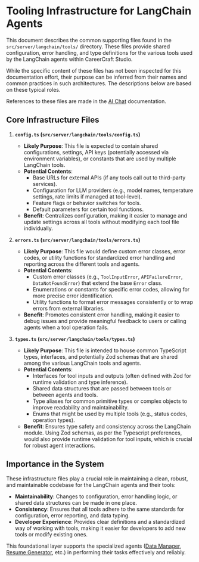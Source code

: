 # Tooling Infrastructure for LangChain Agents

This document describes the common supporting files found in the `src/server/langchain/tools/` directory. These files provide shared configuration, error handling, and type definitions for the various tools used by the LangChain agents within CareerCraft Studio.

While the specific content of these files has not been inspected for this documentation effort, their purpose can be inferred from their names and common practices in such architectures. The descriptions below are based on these typical roles.

References to these files are made in the [AI Chat](./ai-chat.md) documentation.

## Core Infrastructure Files

1.  **`config.ts` (`src/server/langchain/tools/config.ts`)**

    - **Likely Purpose**: This file is expected to contain shared configurations, settings, API keys (potentially accessed via environment variables), or constants that are used by multiple LangChain tools.
    - **Potential Contents**:
      - Base URLs for external APIs (if any tools call out to third-party services).
      - Configuration for LLM providers (e.g., model names, temperature settings, rate limits if managed at tool-level).
      - Feature flags or behavior switches for tools.
      - Default parameters for certain tool functions.
    - **Benefit**: Centralizes configuration, making it easier to manage and update settings across all tools without modifying each tool file individually.

2.  **`errors.ts` (`src/server/langchain/tools/errors.ts`)**

    - **Likely Purpose**: This file would define custom error classes, error codes, or utility functions for standardized error handling and reporting across the different tools and agents.
    - **Potential Contents**:
      - Custom error classes (e.g., `ToolInputError`, `APIFailureError`, `DataNotFoundError`) that extend the base `Error` class.
      - Enumerations or constants for specific error codes, allowing for more precise error identification.
      - Utility functions to format error messages consistently or to wrap errors from external libraries.
    - **Benefit**: Promotes consistent error handling, making it easier to debug issues and provide meaningful feedback to users or calling agents when a tool operation fails.

3.  **`types.ts` (`src/server/langchain/tools/types.ts`)**
    - **Likely Purpose**: This file is intended to house common TypeScript types, interfaces, and potentially Zod schemas that are shared among the various LangChain tools and agents.
    - **Potential Contents**:
      - Interfaces for tool inputs and outputs (often defined with Zod for runtime validation and type inference).
      - Shared data structures that are passed between tools or between agents and tools.
      - Type aliases for common primitive types or complex objects to improve readability and maintainability.
      - Enums that might be used by multiple tools (e.g., status codes, operation types).
    - **Benefit**: Ensures type safety and consistency across the LangChain module. Using Zod schemas, as per the Typescript preferences, would also provide runtime validation for tool inputs, which is crucial for robust agent interactions.

## Importance in the System

These infrastructure files play a crucial role in maintaining a clean, robust, and maintainable codebase for the LangChain agents and their tools:

- **Maintainability**: Changes to configuration, error handling logic, or shared data structures can be made in one place.
- **Consistency**: Ensures that all tools adhere to the same standards for configuration, error reporting, and data typing.
- **Developer Experience**: Provides clear definitions and a standardized way of working with tools, making it easier for developers to add new tools or modify existing ones.

This foundational layer supports the specialized agents ([Data Manager](./profile-management.md), [Resume Generator](./resume-generation.md), etc.) in performing their tasks effectively and reliably.
